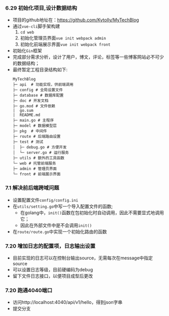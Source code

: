 ### 6.29 初始化项目,设计数据结构

* 项目的github地址在：https://github.com/Kytolly/MyTechBlog
* 通过`vue-cli`脚手架构建
    1. `cd web`
    2. 初始化管理员界面`vue init webpack admin`
    3. 初始化前端展示界面`vue init webpack front`
* 初始化`Gin`框架
* 完成部分需求分析，设计了用户，博文，评论，标签等一些博客网站必不可少的数据结构；
* 最终暂定工程目录结构如下:
    ```
    MyTechBlog
    ├─ api  # 功能实现，供前端调用
    ├─ config # 全局设置文件
    ├─ database # 数据库配置
    ├─ doc # 开发文档
    ├─ go.mod # 文件依赖
    |  go.sum
    |  README.md
    ├─ main.go # 主程序
    ├─ model # 数据模型层
    ├─ pkg  # 中间件
    ├─ route # 后端路由设置
    ├─ test # 测试
    │  ├─ debug.go # 方便开发
    │  └─ server.go # 运行服务
    ├─ utils # 额外的工具函数
    └─ web # 托管前端服务
    ├─ admin # 管理员界面
    └─ front # 前端展示界面
    ```

### 7.1 解决前后端跨域问题
* 设置配置文件`config/config.ini`
* 在`utils/setting.go`中写一个导入配置文件的函数;
  * 在golang中，`init()`函数在包初始化时自动调用，因此不需要显式地调用它；
  * 因此在外部文件中是不会调用`init()`
* 在`route/route.go`中实现一个初始化路由的函数

### 7.20 增加日志的配置项，日志输出设置
* 目前实现的日志可以在控制台输出source，无需每次在message中指定source
* 可以设置日志等级，目前硬编码为debug
* 留下文件日志接口，以便项目成型后更改

### 7.20 跑通4040端口
* 访问http://localhost:4040/api/v1/hello，得到json字串
* 提交分支